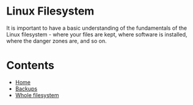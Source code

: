 # Linux Filesystem

It is important to have a basic understanding of the fundamentals of the Linux filesystem - where your files are kept, where software is installed, where the danger zones are, and so on.

# Contents

- [Home](home.md)
- [Backups](backups.md)
- [Whole filesystem](whole-filesystem.md)
